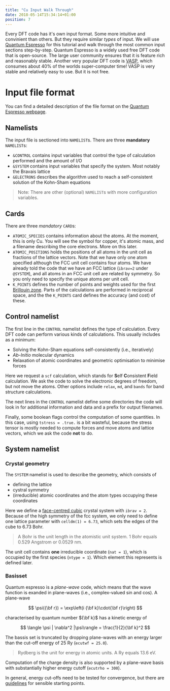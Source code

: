 ```yaml
---
title: "Cu Input Walk Through"
date: 2018-05-14T15:34:14+01:00
position: 7
---
```


Every DFT code has it's own input format. Some more intuitive and convinient than others. But they require similar *types* of input. We will use [Quantum Espresso](https://www.quantum-espresso.org) for this tutorial and walk through the most common input sections step-by-step. Quantum Espresso is a widely used free DFT code that is open-source. The large user community ensures that it is feature rich and reasonably stable. Another very popular DFT code is [VASP](https://www.vasp.at/), which consumes about 40% of the worlds super-computer time! VASP is very stable and relatively easy to use. But it is not free. 

# Input file format

You can find a detailed description of the file format on the [Quantum Espresso webpage](https://www.quantum-espresso.org/Doc/INPUT_PW.html).

## Namelists

The input file is sectioned into `NAMELIST`s. There are three **mandatory** `NAMELIST`s:

- `&CONTROL` contains input variables that control the type of calculation performed and the amount of I/O
- `&SYSTEM` contains input variables that specify the system. Most notably the Bravais lattice
- `&ELECTRONS` describes the algorithm used to reach a self-consistent solution of the Kohn-Sham equations

> Note: There are other (optional) `NAMELIST`s with more configuration variables.

## Cards

There are three *mandatory* `CARD`s:

- `ATOMIC_SPECIES` contains information about the atoms. At the moment, this is only Cu. You will see the symbol for copper, it's atomic mass, and a filename describing the core electrons. More on this later.
- `ATOMIC_POSITIONS` holds the positions of all atoms in the unit cell as fractions of the lattice vectors. Note that we have only one atom specified although the FCC unit cell contains four atoms. We have already told the code that we have an FCC lattice (`ibrav=2` under `@SYSTEM`), and all atoms in an FCC unit cell are related by symmetry. So you only need to specify the unique atoms per unit cell.
- `K_POINTS` defines the number of points and weights used for the first [Brillouin zone](https://en.wikipedia.org/wiki/Brillouin_zone). Parts of the calculations are performed in reciprocal space, and the the `K_POINTS` card defines the accuracy (and cost) of these.

## Control namelist

The first line in the `CONTROL` namelist defines the type of calculation. Every DFT code can perform various kinds of calculations. This usually includes as a minimum:

- Solving the Kohn-Sham equations self-consistently (i.e., iteratively)
- *Ab-Initio* molecular dynamics
- Relaxation of atomic coordinates and geometric optimisation to minimise forces

Here we request a `scf` calculation, which stands for **S**elf **C**onsistent **F**ield calculation. We ask the code to solve the electronic degrees of freedom, but not move the atoms. Other options include `relax`, `md`, and `bands` for band structure calculations.

The next lines in the `CONTROL` namelist define some directories the code will look in for additional information and data and a prefix for output filenames.

Finally, some boolean flags control the computation of some quantities. In this case, using `tstress = .true.` is a bit wasteful, because the stress tensor is mostly needed to compute forces and move atoms and lattice vectors, which we ask the code **not** to do.

## System namelist

### Crystal geometry 

The `SYSTEM` namelist is used to describe the geometry, which consists of

- defining the lattice
- cystral symmetry
- (irreducible) atomic coordinates and the atom types occupying these coordinates

Here we define a [face-centred cubic](https://en.wikipedia.org/wiki/Cubic_crystal_system) crystal system with `ibrav = 2`. Because of the high symmetry of the fcc system, we only need to define one lattice parameter with `celldm(1) = 6.73`, which sets the edges of the cube to 6.73 Bohr.

> A Bohr is the unit length in the atomistic unit system. 1 Bohr equals 0.529 Angstrom or 0.0529 nm.

The unit cell contains **one** irreducible coordinate (`nat = 1`), which is occupied by the first species (`ntype = 1`). Which element this represents is defined later.

### Basisset

Quantum espresso is a *plane-wave* code, which means that the wave function is exanded in plane-waves (i.e., complex-valued sin and cos). A plane-wave

$$ \psi({\bf r}) = \exp\left(i {\bf k}\cdot{\bf r}\right) $$

characterised by quantum number ${\bf k}$ has a kinetic energy of

$$ \langle \psi | \nabla^2 |\psi\rangle = \frac{1}{2}{\bf k}^2 $$

The bassis set is truncated by dropping plane-waves with an energy larger than the cut-off energy of 25 Ry (`ecutwf = 25.0`).

> Rydberg is the unit for energy in atomic units. A Ry equals 13.6 eV.

Computation of the charge density is also supported by a plane-wave basis with substantially higher energy cutoff (`ecutrho = 300`). 

In general, energy cut-offs need to be tested for convergence, but there are [guidelines](https://www.quantum-espresso.org/Doc/INPUT_PW.html#idm45922794555488) for sensible starting points.
